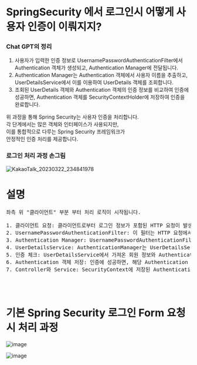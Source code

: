 # SpringSecurity 에서 로그인시 어떻게 사용자 인증이 이뤄지지?
  
### Chat GPT의 정리  

1. 사용자가 입력한 인증 정보로 UsernamePasswordAuthenticationFilter에서 Authentication 객체가 생성되고, Authentication Manager에 전달됩니다.   
2. Authentication Manager는 Authentication 객체에서 사용자 이름을 추출하고, UserDetailsService에서 이를 이용하여 UserDetails 객체를 조회합니다.   
3. 조회된 UserDetails 객체와 Authentication 객체의 인증 정보를 비교하여 인증에 성공하면, Authentication 객체를 SecurityContextHolder에 저장하여 인증을 완료합니다.   
  
위 과정을 통해 Spring Security는 사용자 인증을 처리합니다.   
각 단계에서는 많은 객체와 인터페이스가 사용되지만,   
이를 통합적으로 다루는 Spring Security 프레임워크가   
안정적인 인증 처리를 제공합니다.  
  
### 로그인 처리 과정 손그림  
    
![KakaoTalk_20230322_234841978](https://user-images.githubusercontent.com/101965836/226943270-1af66fc3-f52d-43f9-9e9a-21553cbca0ea.jpg)  
  
  
# 설명  

<pre>
좌측 위 "클라이언트" 부분 부터 처리 로직이 시작됩니다.  
  
1. 클라이언트 요청: 클라이언트로부터 로그인 정보가 포함된 HTTP 요청이 발생합니다.
2. UsernamePasswordAuthenticationFilter: 이 필터는 HTTP 요청에서 username과 password를 추출하여 Authentication 객체를 생성합니다.
3. Authentication Manager: UsernamePasswordAuthenticationFilter에서 생성된 Authentication 객체는 AuthenticationManager에게 전달됩니다.
4. UserDetailsService: AuthenticationManager는 UserDetailsService를 통해 DB나 다른 저장소에서 해당 username에 매칭되는 회원 정보를 가져옵니다.
5. 인증 체크: UserDetailsService에서 가져온 회원 정보와 Authentication 객체에 저장된 정보를 비교하여 인증이 유효한지 확인합니다.
6. Authentication 객체 저장: 인증에 성공하면, 해당 Authentication 객체는 SecurityContext에 저장됩니다.
7. Controller와 Service: SecurityContext에 저장된 Authentication 객체는 Controller의 파라미터로 전달될 수 있고, SecurityContextHolder를 통해 서비스 계층에서도 접근 가능합니다.
</pre>

<br><br>  

# 기본 Spring Security 로그인 Form 요청시 처리 과정  

![image](https://github.com/PhysicksKim/TIL/assets/101965836/4bcb7bf6-b5cd-4264-aa57-595ce67a6fb4)
  

![image](https://github.com/PhysicksKim/TIL/assets/101965836/bb17c3ea-2ce8-4e50-88d4-ef14957a4d69)  
  
